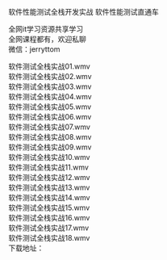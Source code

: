 软件性能测试全栈开发实战 软件性能测试直通车

全网it学习资源共享学习<br>全网课程都有，欢迎私聊<br>微信：jerryttom<br>

软件测试全栈实战01.wmv<br> 软件测试全栈实战02.wmv<br> 软件测试全栈实战03.wmv<br> 软件测试全栈实战04.wmv<br> 软件测试全栈实战05.wmv<br> 软件测试全栈实战06.wmv<br> 软件测试全栈实战07.wmv<br> 软件测试全栈实战08.wmv<br> 软件测试全栈实战09.wmv<br> 软件测试全栈实战10.wmv<br> 软件测试全栈实战11.wmv<br> 软件测试全栈实战12.wmv<br> 软件测试全栈实战13.wmv<br> 软件测试全栈实战14.wmv<br> 软件测试全栈实战15.wmv<br> 软件测试全栈实战16.wmv<br> 软件测试全栈实战17.wmv<br> 软件测试全栈实战18.wmv<br> 下载地址：
